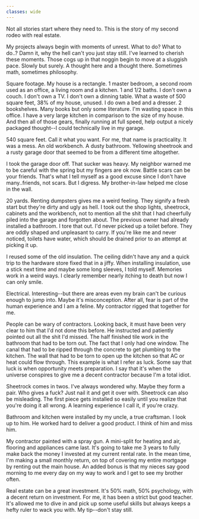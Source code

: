 ```yaml
---
classes: wide
---
```


Not all stories start where they need to. This is the story of my second rodeo with real estate.

My projects always begin with moments of unrest. What to do? What to do..? Damn it, why the hell can't you just stay still. I've learned to cherish these moments. Those cogs up in that noggin begin to move at a sluggish pace. Slowly but surely. A thought here and a thought there. Sometimes math, sometimes philosophy.

Square footage. My house is a rectangle. 1 master bedroom, a second room used as an office, a living room and a kitchen. 1 and 1/2 baths. I don't own a couch. I don't own a TV. I don't own a dinning table. What a waste of 500 square feet, 38% of my house, unused. I do own a bed and a dresser. 2 bookshelves. Many books but only some literature. I'm wasting space in this office. I have a very large kitchen in comparison to the size of my house. And then all of those gears, finally running at full speed, help output a nicely packaged thought--I could technically live in my garage.

540 square feet. Call it what you want. For me, that name is practicality. It was a mess. An old workbench. A dusty bathroom. Yellowing sheetrook and a rusty garage door that seemed to be from a different time altogether.

I took the garage door off. That sucker was heavy. My neighbor warned me to be careful with the spring but my fingers are ok now. Battle scars can be your friends. That's what I tell myself as a good excuse since I don't have many..friends, not scars. But I digress. My brother-in-law helped me close in the wall.

20 yards. Renting dumpsters gives me a weird feeling. They signify a fresh start but they're dirty and ugly as hell. I took out the shop lights, sheetrock, cabinets and the workbench, not to mention all the shit that I had cheerfully piled into the garage and forgotten about. The previous owner had already installed a bathroom. I tore that out. I'd never picked up a toilet before. They are oddly shaped and unpleasant to carry. If you're like me and never noticed, toilets have water, which should be drained prior to an attempt at picking it up.

I reused some of the old insulation. The ceiling didn't have any and a quick trip to the hardware store fixed that in a jiffy. When installing insulation, use a stick next time and maybe some long sleeves, I told myself. Memories work in a weird ways. I clearly remember nearly itching to death but now I can only smile.

Electrical. Interesting--but there are areas even my brain can't be curious enough to jump into. Maybe it's misconception. After all, fear is part of the human experience and I am a feline. My contractor rigged that together for me. 

People can be wary of contractors. Looking back, it must have been very clear to him that I'd not done this before. He instructed and patiently pointed out all the shit I'd missed. The half finished tile work in the bathroom that had to be torn out. The fact that I only had one window. The canal that had to be ripped through the concrete to get plumbing to the kitchen. The wall that had to be torn to open up the kitchen so that AC or heat could flow through. This example is what I refer as luck. Some say that luck is when opportunity meets preparation. I say that it's when the universe conspires to give me a decent contractor because I'm a total idiot.

Sheetrock comes in twos. I've always wondered why. Maybe they form a pair. Who gives a fuck? Just nail it and get it over with. Sheetrock can also be misleading. The first piece gets installed so easily until you realize that you're doing it all wrong. A learning experience I call it, if you're crazy.

Bathroom and kitchen were installed by my uncle, a true craftsman. I look up to him. He worked hard to deliver a good product. I think of him and miss him.

My contractor painted with a spray gun. A mini-split for heating and air, flooring and appliances came last. It's going to take me 3 years to fully make back the money I invested at my current rental rate. In the mean time, I'm making a small monthly return, on top of covering my entire mortgage by renting out the main house. An added bonus is that my nieces say good morning to me every day on my way to work and I get to see my brother often.

Real estate can be a great investment. It's 50% math, 50% psychology, with a decent return on investment. For me, it has been a strict but good teacher. It's allowed me to dive in and pick up some useful skills but always keeps a hefty ruler to wack you with. My tip--don't stay still.